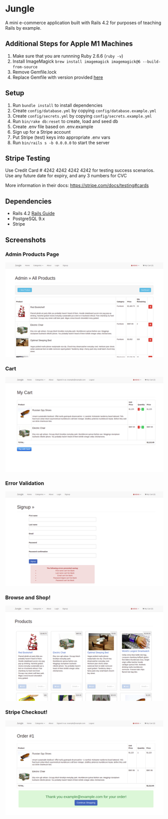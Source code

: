 # Jungle

A mini e-commerce application built with Rails 4.2 for purposes of teaching Rails by example.

## Additional Steps for Apple M1 Machines

1. Make sure that you are runnning Ruby 2.6.6 (`ruby -v`)
1. Install ImageMagick `brew install imagemagick imagemagick@6 --build-from-source`
1. Remove Gemfile.lock
1. Replace Gemfile with version provided [here](https://gist.githubusercontent.com/FrancisBourgouin/831795ae12c4704687a0c2496d91a727/raw/ce8e2104f725f43e56650d404169c7b11c33a5c5/Gemfile)

## Setup

1. Run `bundle install` to install dependencies
2. Create `config/database.yml` by copying `config/database.example.yml`
3. Create `config/secrets.yml` by copying `config/secrets.example.yml`
4. Run `bin/rake db:reset` to create, load and seed db
5. Create .env file based on .env.example
6. Sign up for a Stripe account
7. Put Stripe (test) keys into appropriate .env vars
8. Run `bin/rails s -b 0.0.0.0` to start the server

## Stripe Testing

Use Credit Card # 4242 4242 4242 4242 for testing success scenarios.
Use any future date for expiry, and any 3 numbers for CVC

More information in their docs: <https://stripe.com/docs/testing#cards>

## Dependencies

- Rails 4.2 [Rails Guide](http://guides.rubyonrails.org/v4.2/)
- PostgreSQL 9.x
- Stripe

## Screenshots

### Admin Products Page

![admin products page](https://github.com/Emily-Waters/jungle-rails/blob/master/docs/admin_products.png)

### Cart

![cart](https://github.com/Emily-Waters/jungle-rails/blob/master/docs/cart.png)

### Error Validation

![error validation](https://github.com/Emily-Waters/jungle-rails/blob/master/docs/error_validation.png)

### Browse and Shop!

![products page](https://github.com/Emily-Waters/jungle-rails/blob/master/docs/products.png)

### Stripe Checkout!

![successful order](https://github.com/Emily-Waters/jungle-rails/blob/master/docs/placed_order.png)
